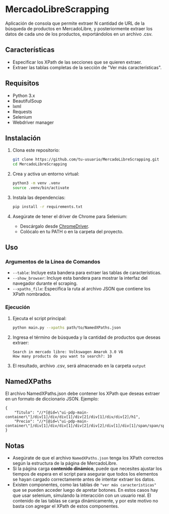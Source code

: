 # MercadoLibreScrapping

Aplicación de consola que permite extraer N cantidad de URL de la búsqueda de productos en MercadoLibre, y posteriormente extraer los datos de cada uno de los productos, exportándolos en un archivo .csv.

## Características

- Especificar los XPath de las secciones que se quieren extraer.
- Extraer las tablas completas de la sección de "Ver más características".

## Requisitos

- Python 3.x
- BeautifulSoup
- lxml
- Requests
- Selenium
- Webdriver manager
## Instalación

1. Clona este repositorio:
    ```bash
    git clone https://github.com/tu-usuario/MercadoLibreScrapping.git
    cd MercadoLibreScrapping
    ```

2. Crea y activa un entorno virtual:
    ```bash
    python3 -m venv .venv
    source .venv/bin/activate
    ```

3. Instala las dependencias:
    ```bash
    pip install -r requirements.txt
    ```

4. Asegúrate de tener el driver de Chrome para Selenium:
    - Descárgalo desde [ChromeDriver](https://sites.google.com/a/chromium.org/chromedriver/downloads).
    - Colócalo en tu PATH o en la carpeta del proyecto.

## Uso

### Argumentos de la Línea de Comandos

- `--table`: Incluye esta bandera para extraer las tablas de características.
- `--show_browser`: Incluye esta bandera para mostrar la interfaz del navegador durante el scraping.
- `--xpaths_file`: Especifica la ruta al archivo JSON que contiene los XPath nombrados.

### Ejecución

1. Ejecuta el script principal:

    ```bash
    python main.py --xpaths path/to/NamedXPaths.json
    ```

2. Ingresa el término de búsqueda y la cantidad de productos que deseas extraer:

    ```text
    Search in mercado libre: Volkswagen Amarok 3.0 V6
    How many products do you want to search?: 10
    ```
3. El resultado, archivo .csv, será almacenado en la carpeta `output`


## NamedXPaths
El archivo NamedXPaths.json debe contener los XPath que deseas extraer en un formato de diccionario JSON. Ejemplo:

```
{
    "Titulo": "//*[@id=\"ui-pdp-main-container\"]/div[1]/div/div[1]/div[2]/div[1]/div/div[2]/h1",
    "Precio": "//*[@id=\"ui-pdp-main-container\"]/div[1]/div/div[1]/div[2]/div[2]/div[1]/div[1]/span/span/span[2]"
}
```
## Notas

- Asegúrate de que el archivo `NamedXPaths.json` tenga los XPath correctos según la estructura de la página de MercadoLibre.
- Si la página carga <b>contenido dinámico</b>, puede que necesites ajustar los tiempos de espera en el script para asegurar que todos los elementos se hayan cargado correctamente antes de intentar extraer los datos.
- Existen componentes, como las tablas de `"ver más características"` que se pueden acceder luego de apretar botones. En estos casos hay que usar selenium, simulando la interacción con un usuario real. El contenido de las tablas se carga dinámicamente, y por este motivo no basta con agregar el XPath de estos componentes.